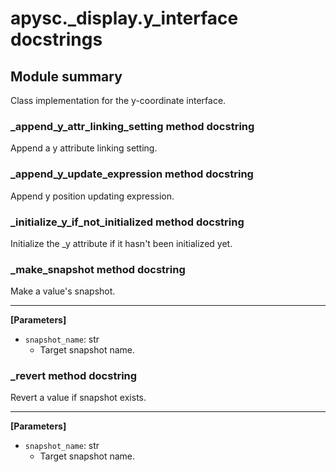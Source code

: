 # apysc._display.y_interface docstrings

## Module summary

Class implementation for the y-coordinate interface.

### _append_y_attr_linking_setting method docstring

Append a y attribute linking setting.

### _append_y_update_expression method docstring

Append y position updating expression.

### _initialize_y_if_not_initialized method docstring

Initialize the _y attribute if it hasn't been initialized yet.

### _make_snapshot method docstring

Make a value's snapshot.<hr>

**[Parameters]**

- `snapshot_name`: str
  - Target snapshot name.

### _revert method docstring

Revert a value if snapshot exists.<hr>

**[Parameters]**

- `snapshot_name`: str
  - Target snapshot name.